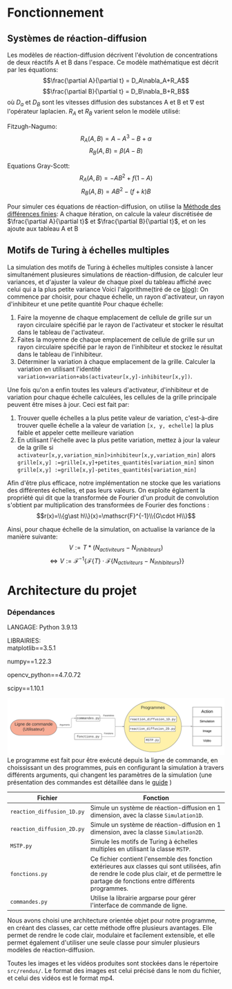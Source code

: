 # Fonctionnement
## Systèmes de réaction-diffusion

Les modèles de réaction-diffusion décrivent l'évolution de concentrations de deux réactifs A et B dans l'espace. Ce modèle mathématique est décrit par les équations:
$$\frac{\partial A}{\partial t} = D_A\nabla_A+R_A$$
$$\frac{\partial B}{\partial t} = D_B\nabla_B+R_B$$
où $D_a$ et $D_B$ sont les vitesses diffusion des substances A et B et $\nabla$ est l'opérateur laplacien. $R_A$ et $R_B$ varient selon le modèle utilisé: 

Fitzugh-Nagumo:
$$R_A(A,B)=A-A^3-B+\alpha$$
$$R_B(A,B)=\beta(A-B)$$

Equations Gray-Scott:
$$R_A(A,B)=-AB^2+f(1-A)$$
$$R_B(A,B)=AB^2-(f+k)B$$

Pour simuler ces équations de réaction-diffusion, on utilise la [Méthode des différences finies](https://fr.wikipedia.org/wiki/M%C3%A9thode_des_diff%C3%A9rences_finies): A chaque itération, on calcule la valeur discrétisée de $\frac{\partial A}{\partial t}$ et $\frac{\partial B}{\partial t}$, et on les ajoute aux tableau A et B

## Motifs de Turing à échelles multiples
La simulation des motifs de Turing à échelles multiples consiste à lancer simultanément plusieures simulations de réaction-diffusion, de calculer leur variances, et d'ajuster la valeur de chaque pixel du tableau affiché avec celui qui a la plus petite variance
Voici l'algorithme(tiré de ce [blog](https://softologyblog.wordpress.com/2011/07/05/multi-scale-turing-patterns/)):
On commence par choisir, pour chaque échelle, un rayon d'activateur, un rayon d'inhibiteur et une petite quantité
Pour chaque échelle:
1. Faire la moyenne de chaque emplacement de cellule de grille sur un rayon circulaire spécifié par le rayon de l'activateur et stocker le résultat dans le tableau de l'activateur. 
2. Faites la moyenne de chaque emplacement de cellule de grille sur un rayon circulaire spécifié par le rayon de l'inhibiteur et stockez le résultat dans le tableau de l'inhibiteur. 
3. Déterminer la variation à chaque emplacement de la grille. Calculer la variation en utilisant l'identité `variation=variation+abs(activateur[x,y]-inhibiteur[x,y])`. 

Une fois qu'on a enfin toutes les valeurs d'activateur, d'inhibiteur et de variation pour chaque échelle calculées, les cellules de la grille principale peuvent être mises à jour. Ceci est fait par:
1. Trouver quelle échelles a la plus petite valeur de variation, c'est-à-dire trouver quelle échelle a la valeur de variation `[x, y, echelle]` la plus faible et appeler cette meilleure variation
2. En utilisant l'échelle avec la plus petite variation, mettez à jour la valeur de la grille
si `activateur[x,y,variation_min]>inhibiteur[x,y,variation_min]` alors
`grille[x,y] :=grille[x,y]+petites_quantités[variation_min]`
sinon
`grille[x,y] :=grille[x,y]-petites_quantités[variation_min]`

Afin d'être plus efficace, notre implémentation ne stocke que les variations des différentes échelles, et pas leurs valeurs.
On exploite églament la propriété qui dit que la transformée de Fourier d'un produit de convolution s'obtient par multiplication des transformées de Fourier des fonctions :
$$r(x)=\\{g\ast h\\}(x)=\mathscr{F}^{-1}\\{G\cdot H\\}$$

Ainsi, pour chaque échelle de la simulation, on actualise la variance de la manière suivante:
$$V := T\ast (N_{activiteurs}-N_{inhibiteurs})$$
$$\Leftrightarrow V := \mathscr{F}^{-1}\left\{\mathscr{F}\{T\}\cdot\mathscr{F}\{N_{activiteurs}-N_{inhibiteurs}\}\right\}$$


# Architecture du projet
### Dépendances
LANGAGE: Python 3.9.13

LIBRAIRIES:  
matplotlib==3.5.1  

numpy==1.22.3  

opencv_python==4.7.0.72  

scipy==1.10.1  


![Carte mentale](carte_mentale.png)
Le programme est fait pour être exécuté depuis la ligne de commande, en choississant un des programmes, puis en configurant la simulation à travers différents arguments, qui changent les paramètres de la simulation (une présentation des commandes est détaillée dans le [guide](guide.md) )


| Fichier                    | Fonction                                                                                                                                                                                        |
| -------------------------- | ----------------------------------------------------------------------------------------------------------------------------------------------------------------------------------------------- |
| `reaction_diffusion_1D.py` | Simule un système de réaction-diffusion en 1 dimension, avec la classe `Simulation1D`.                                                                                                          |
| `reaction_diffusion_2D.py` | Simule un système de réaction-diffusion en 1 dimension, avec la classe `Simulation2D`.                                                                                                          |
| `MSTP.py`                  | Simule les motifs de Turing à échelles multiples en utilisant la classe `MSTP`.                                                                                                                 |
| `fonctions.py`             | Ce fichier contient l'ensemble des fonction extérieures aux classes qui sont utilisées, afin de rendre le code plus clair, et de permettre le partage de fonctions entre différents programmes. |
| `commandes.py`             | Utilise la librairie argparse pour gérer l'interface de commande de ligne.                                                                                                                      |

Nous avons choisi une architecture orientée objet pour notre programme, en créant des classes, car cette méthode offre plusieurs avantages. Elle permet de rendre le code clair, modulaire et facilement extensible, et elle permet également d'utiliser une seule classe pour simuler plusieurs modèles de réaction-diffusion.

Toutes les images et les vidéos produites sont stockées dans le répertoire `src/rendus/`. Le format des images est celui précisé dans le nom du fichier, et celui des vidéos est le format mp4.